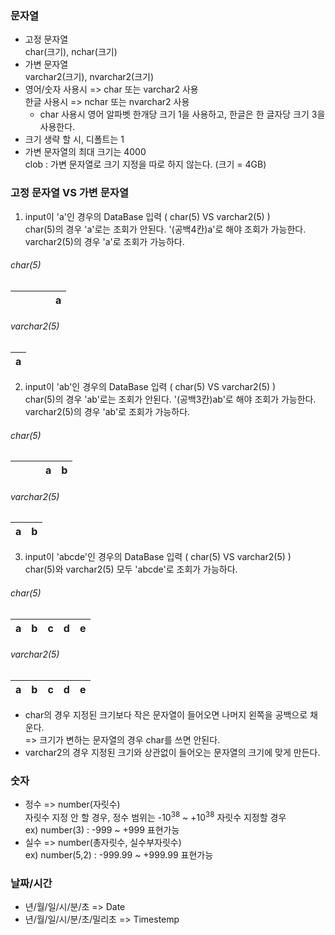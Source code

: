 
### 문자열
- 고정 문자열  
char(크기), nchar(크기)
- 가변 문자열  
varchar2(크기), nvarchar2(크기)
- 영어/숫자 사용시 => char 또는 varchar2 사용  
한글 사용시 => nchar 또는 nvarchar2 사용
  - char 사용시 영어 알파벳 한개당 크기 1을 사용하고, 한글은 한 글자당 크기 3을 사용한다.
- 크기 생략 할 시, 디폴트는 1
- 가변 문자열의 최대 크기는 4000  
  clob : 가변 문자열로 크기 지정을 따로 하지 않는다. (크기 = 4GB)
  
### 고정 문자열 VS 가변 문자열
1. input이 'a'인 경우의 DataBase 입력 ( char(5) VS varchar2(5) )  
char(5)의 경우 'a'로는 조회가 안된다. '(공백4칸)a'로 해야 조회가 가능한다.  
varchar2(5)의 경우 'a'로 조회가 가능하다.

###### char(5)

|   |   |   |   | a |
|:-:|:-:|:-:|:-:|:-:|

###### varchar2(5)

| a |
|:-:|

2. input이 'ab'인 경우의 DataBase 입력 ( char(5) VS varchar2(5) )  
char(5)의 경우 'ab'로는 조회가 안된다. '(공백3칸)ab'로 해야 조회가 가능한다.  
varchar2(5)의 경우 'ab'로 조회가 가능하다.


###### char(5)

|   |   |   | a | b |
|:-:|:-:|:-:|:-:|:-:|

###### varchar2(5)

| a | b |
|:-:|:-:|

3. input이 'abcde'인 경우의 DataBase 입력 ( char(5) VS varchar2(5) )  
char(5)와 varchar2(5) 모두 'abcde'로 조회가 가능하다.

###### char(5)

| a | b | c | d | e |
|:-:|:-:|:-:|:-:|:-:|

###### varchar2(5)

| a | b | c | d | e |
|:-:|:-:|:-:|:-:|:-:|

- char의 경우 지정된 크기보다 작은 문자열이 들어오면 나머지 왼쪽을 공백으로 채운다.  
=> 크기가 변하는 문자열의 경우 char를 쓰면 안된다.
- varchar2의 경우 지정된 크기와 상관없이 들어오는 문자열의 크기에 맞게 만든다.

### 숫자
- 정수 => number(자릿수)  
자릿수 지정 안 할 경우, 정수 범위는 -10<sup>38</sup>  ~ +10<sup>38</sup>
자릿수 지정할 경우  
ex) number(3) : -999 ~ +999 표현가능
- 실수 => number(총자릿수, 실수부자릿수)  
ex) number(5,2) : -999.99 ~ +999.99 표현가능

### 날짜/시간
 - 년/월/일/시/분/초 => Date
 - 년/월/일/시/분/초/밀리초 => Timestemp
